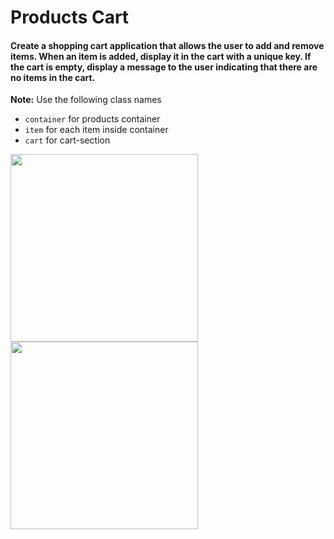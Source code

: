 # Products Cart

#### Create a shopping cart application that allows the user to add and remove items. When an item is added, display it in the cart with a unique key. If the cart is empty, display a message to the user indicating that there are no items in the cart.

**Note:** Use the following class names
- `container` for products container
- `item` for each item inside container
- `cart` for cart-section

<img src='https://storage.googleapis.com/acciojob-open-file-collections/cart-initial.png' height='300'/>

<img src='https://storage.googleapis.com/acciojob-open-file-collections/cart-with-products.png' height='300'/>
